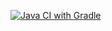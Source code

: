[![Java CI with Gradle](https://github.com/ElizavetaZaglumina/HWBDD/actions/workflows/gradle.yml/badge.svg)](https://github.com/ElizavetaZaglumina/HWBDD/actions/workflows/gradle.yml)